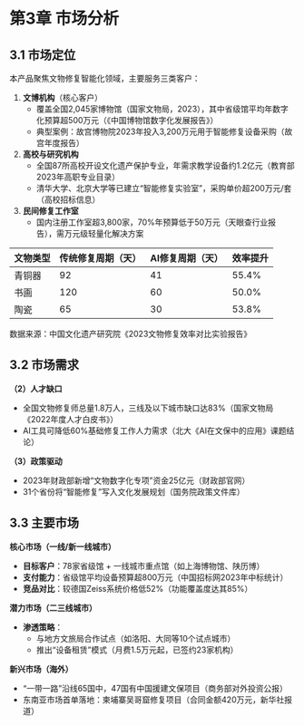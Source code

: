 # 第3章 市场分析

## 3.1 市场定位

本产品聚焦文物修复智能化领域，主要服务三类客户：

1.  **文博机构**（核心客户）
    - 覆盖全国2,045家博物馆（国家文物局，2023），其中省级馆平均年数字化预算超500万元（《中国博物馆数字化发展报告》）
    - 典型案例：故宫博物院2023年投入3,200万元用于智能修复设备采购（故宫年度报告）
2.  **高校与研究机构**
    - 全国87所高校开设文化遗产保护专业，年需求教学设备约1.2亿元（教育部2023年高职专业目录）
    - 清华大学、北京大学等已建立“智能修复实验室”，采购单价超200万元/套（高校招标信息）
3.  **民间修复工作室**
    - 国内注册工作室超3,800家，70%年预算低于50万元（天眼查行业报告），需万元级轻量化解决方案

| 文物类型 | 传统修复周期（天） | AI修复周期（天） | 效率提升 |
| --- | --- | --- | --- |
| 青铜器 | 92  | 41  | 55.4% |
| 书画  | 120 | 60  | 50.0% |
| 陶瓷  | 65  | 30  | 53.8% |

数据来源：中国文化遗产研究院《2023文物修复效率对比实验报告》

## 3.2 市场需求

**（2）人才缺口**

- 全国文物修复师总量1.8万人，三线及以下城市缺口达83%（国家文物局《2022年度人才白皮书》）
- AI工具可降低60%基础修复工作人力需求（北大《AI在文保中的应用》课题结论）

**（3）政策驱动**

- 2023年财政部新增“文物数字化专项”资金25亿元（财政部官网）
- 31个省份将“智能修复”写入文化发展规划（国务院政策文件库）

## 3.3 主要市场

**核心市场（一线/新一线城市）**

- **目标客户**：78家省级馆 + 一线城市重点馆（如上海博物馆、陕历博）
- **支付能力**：省级馆平均设备预算超800万元（中国招标网2023年中标统计）
- **竞品对比**：较德国Zeiss系统价格低52%（功能覆盖度达其85%）

**潜力市场（二三线城市）**

- **渗透策略**：
    - 与地方文旅局合作试点（如洛阳、大同等10个试点城市）
    - 推出“设备租赁”模式（月费1.5万元起，已签约23家机构）

**新兴市场（海外）**

- “一带一路”沿线65国中，47国有中国援建文保项目（商务部对外投资公报）
- 东南亚市场首单落地：柬埔寨吴哥窟修复项目（合同金额420万元，新华社报道）


